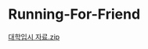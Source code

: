 # Running-For-Friend
[대학입시 자료.zip](https://github.com/Tonarion7/Running-For-Friend/files/9439376/default.zip)
